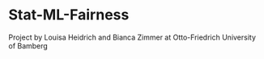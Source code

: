 # Stat-ML-Fairness
Project by Louisa Heidrich and Bianca Zimmer at Otto-Friedrich University of Bamberg
